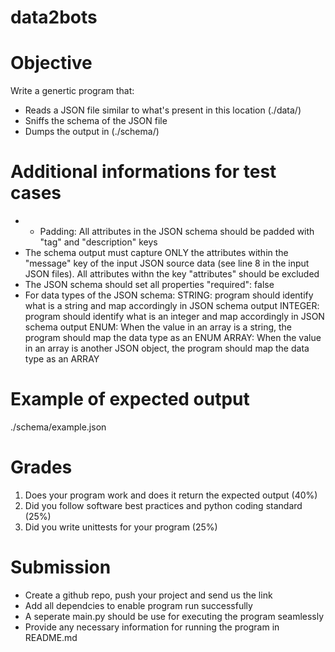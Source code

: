 # data2bots

# Objective
Write a genertic program that:
- Reads a JSON file similar to what's present in this location (./data/)
- Sniffs the schema of the JSON file 
- Dumps the output in (./schema/)

# Additional informations for test cases
- - Padding: All attributes in the JSON schema should be padded with "tag" and "description" keys
- The schema output must capture ONLY the attributes within the "message" key of the input JSON source data (see line 8 in the input JSON files). All attributes withn the key "attributes" should be excluded
- The JSON schema should set all properties "required": false
- For data types of the JSON schema:
STRING: program should identify what is a string and map accordingly in JSON schema output
INTEGER: program should identify what is an integer and map accordingly in JSON schema output
ENUM: When the value in an array is a string, the program should map the data type as an ENUM 
ARRAY: When the value in an array is another JSON object, the program should map the data type as an ARRAY 

# Example of expected output
./schema/example.json

# Grades
1. Does your program work and does it return the expected output (40%)
2. Did you follow software best practices and python coding standard  (25%)
3. Did you write unittests for your program (25%)

# Submission
- Create a github repo, push your project and send us the link
- Add all dependcies to enable program run successfully
- A seperate main.py should be use for executing the program seamlessly
- Provide any necessary information for running the program in README.md
